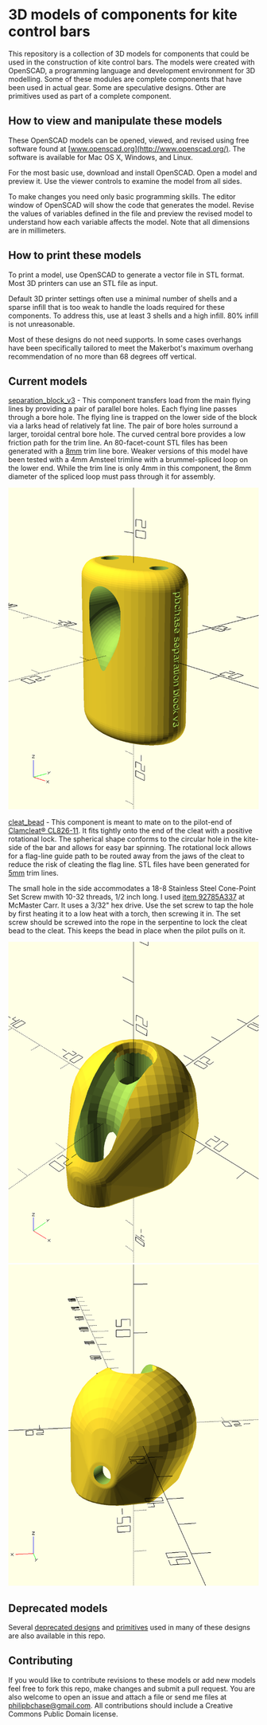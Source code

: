 # 3D models of components for kite control bars

This repository is a collection of 3D models for components that could be used in the construction of kite control bars. The models were created with OpenSCAD, a programming language and development environment for 3D modelling. Some of these modules are complete components that have been used in actual gear. Some are speculative designs. Other are primitives used as part of a complete component.

## How to view and manipulate these models

These OpenSCAD models can be opened, viewed, and revised using free software found at [www.openscad.org](http://www.openscad.org/). The software is available for Mac OS X, Windows, and Linux.

For the most basic use, download and install OpenSCAD. Open a model and preview it. Use the viewer controls to examine the model from all sides.

To make changes you need only basic programming skills. The editor window of OpenSCAD will show the code that generates the model. Revise the values of variables defined in the file and preview the revised model to understand how each variable affects the model. Note that all dimensions are in millimeters.


## How to print these models

To print a model, use OpenSCAD to generate a vector file in STL format. Most 3D printers can use an STL file as input.

Default 3D printer settings often use a minimal number of shells and a sparse infill that is too weak to handle the loads required  for these components. To address this, use at least 3 shells and a high infill. 80% infill is not unreasonable.

Most of these designs do not need supports. In some cases overhangs have been specifically tailored to meet the Makerbot's maximum overhang recommendation of no more than 68 degrees off vertical.


## Current models


[separation\_block_v3](separation_block_v3.scad) - This component transfers load from the main flying lines by providing a pair of parallel bore holes. Each flying line passes through a bore hole. The flying line is trapped on the lower side of the block via a larks head of relatively fat line. The pair of bore holes surround a larger, toroidal central bore hole. The curved central bore provides a low friction path for the trim line. An 80-facet-count STL files has been generated with a [8mm](printable/separation_block_v3_8mm_trimline_bore_e90f9fc.stl) trim line bore. Weaker versions of this model have been tested with a 4mm Amsteel trimline with a brummel-spliced loop on the lower end. While the trim line is only 4mm in this component, the 8mm diameter of the spliced loop must pass through it for assembly.

![](images/separation_block_v3.png)


[cleat_bead](cleat_bead.scad) - This component is meant to mate on to the pilot-end of [Clamcleat® CL826-11](https://www.clamcleat.com/aero-cleat-with-cl211-mk2.html). It fits tightly onto the end of the cleat with a positive rotational lock. The spherical shape conforms to the circular hole in the kite-side of the bar and allows for easy bar spinning.  The rotational lock allows for a flag-line guide path to be routed away from the jaws of the cleat to reduce the risk of cleating the flag line. STL files have been generated for [5mm](printable/cleat_bead_cb0d3b8.stl) trim lines.

The small hole in the side accommodates a 18-8 Stainless Steel Cone-Point Set Screw mwith 10-32 threads, 1/2 inch long. I used [item 92785A337](https://www.mcmaster.com/92785A337/) at McMaster Carr. It uses a 3/32" hex drive. Use the set screw to tap the hole by first heating it to a low heat with a torch, then screwing it in. The set screw should be screwed into the rope in the serpentine to lock the cleat bead to the cleat. This keeps the bead in place when the pilot pulls on it. 

![](images/cleat_bead_view_1.png)
![](images/cleat_bead_view_2.png)

## Deprecated models

Several [deprecated designs](deprecated.md) and [primitives](primitives.md) used in many of these designs are also available in this repo.


## Contributing

If you would like to contribute revisions to these models or add new models feel free to fork this repo, make changes and submit a pull request. You are also welcome to open an issue and attach a file or send me files at philipbchase@gmail.com. All contributions should include a Creative Commons Public Domain license.


